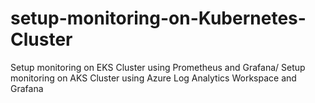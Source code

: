 # setup-monitoring-on-Kubernetes-Cluster
Setup monitoring on EKS Cluster using Prometheus and Grafana/ Setup monitoring on AKS Cluster using Azure Log Analytics Workspace and Grafana

